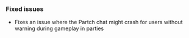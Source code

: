 ### Fixed issues
- Fixes an issue where the Partch chat might crash for users without warning during gameplay in parties